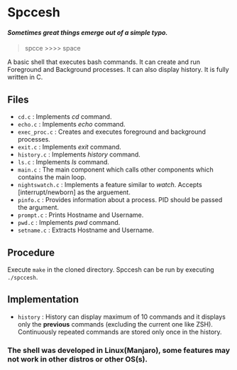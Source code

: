 # Spccesh

#### *Sometimes great things emerge out of a simple typo.*
> spcce >>>> space

A basic shell that executes bash commands. It can create and run Foreground and Background processes. It can also display history. It is fully written in C.

## Files
- `cd.c` : Implements *cd* command.
- `echo.c` : Implements *echo* command.
- `exec_proc.c` : Creates and executes foreground and background processes.
- `exit.c` : Implements *exit* command.
- `history.c` : Implements *history* command.
- `ls.c` : Implements *ls* command.
- `main.c` : The main component which calls other components which contains the main loop.
- `nightswatch.c` : Implements a feature similar to *watch*. Accepts [interrupt/newborn] as the arguement.
- `pinfo.c` : Provides information about a process. PID should be passed the argument.
- `prompt.c` : Prints Hostname and Username.
- `pwd.c` : Implements *pwd* command.
- `setname.c` : Extracts Hostname and Username.

## Procedure
Execute `make` in the cloned directory. Spccesh can be run by executing `./spccesh`.

## Implementation
- `history` : History can display maximum of 10 commands and it displays only the **previous** commands (excluding the current one like ZSH). Continuously repeated commands are stored only once in the history.

### The shell was developed in Linux(Manjaro), some features may not work in other distros or other OS(s).
